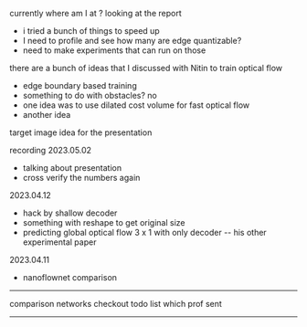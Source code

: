 currently where am I at ? 
looking at the report
- i tried a bunch of things to speed up 
- I need to profile and see how many are edge quantizable? 
- need to make experiments that can run on those 

there are a bunch of ideas that I discussed with Nitin to train optical flow 
- edge boundary based training 
- something to do with obstacles? no 
- one idea was to use dilated cost volume for fast optical flow 
- another idea 

target image idea for the presentation 

recording 
2023.05.02
- talking about presentation 
- cross verify the numbers again 

2023.04.12
- hack by shallow decoder 
- something with reshape to get original size 
- predicting global optical flow 3 x 1 with only decoder -- his other experimental paper 

2023.04.11 
- nanoflownet comparison 



----
comparison networks 
checkout todo list which prof sent


----
